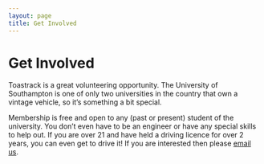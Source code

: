 ```yaml
---
layout: page
title: Get Involved
---
```


# Get Involved

Toastrack is a great volunteering opportunity. The University of Southampton is one of only two universities in the country that own a vintage vehicle, so it’s something a bit special.

Membership is free and open to any (past or present) student of the university. You don’t even have to be an engineer or have any special skills to help out. If you are over 21 and have held a driving licence for over 2 years, you can even get to drive it! If you are interested then please [email us][1].

[1]: mailto:manager@toastrackbus.org
